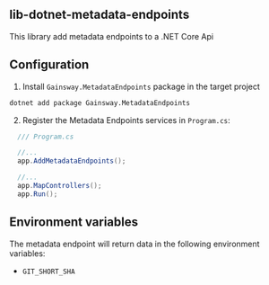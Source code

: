 ## lib-dotnet-metadata-endpoints

This library add metadata endpoints to a .NET Core Api

## Configuration

1. Install `Gainsway.MetadataEndpoints` package in the target project
  ```sh
  dotnet add package Gainsway.MetadataEndpoints
  ```
2. Register the Metadata Endpoints services in `Program.cs`:
  ```csharp
    /// Program.cs

    //... 
    app.AddMetadataEndpoints();

    //...
    app.MapControllers();
    app.Run();
  ```

## Environment variables

The metadata endpoint will return data in the following environment variables:
- `GIT_SHORT_SHA`